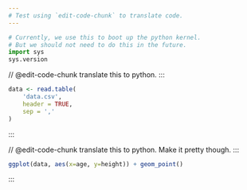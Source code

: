 ```yaml
---
# Test using `edit-code-chunk` to translate code.
---
```

```python exec
# Currently, we use this to boot up the python kernel.
# But we should not need to do this in the future.
import sys
sys.version
```

// @edit-code-chunk translate this to python.
:::
```r exec
data <- read.table(
    'data.csv',
    header = TRUE,
    sep = ','
)
```
:::

// @edit-code-chunk translate this to python. Make it pretty though.
:::

```r exec
ggplot(data, aes(x=age, y=height)) + geom_point()
```

:::

